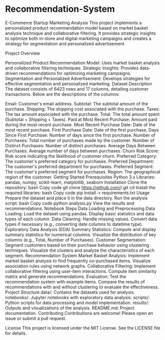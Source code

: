 # Recommendation-System

E-Commerce Startup Marketing Analysis
This project implements a personalized product recommendation model based on market basket analysis technique and collaborative filtering. It provides strategic insights to optimize both in-store and digital marketing campaigns and creates a strategy for segmentation and personalized advertisement.

Project Overview

Personalized Product Recommendation Model: Uses market basket analysis and collaborative filtering techniques.
Strategic Insights: Provides data-driven recommendations for optimizing marketing campaigns.
Segmentation and Personalized Advertisement: Develops strategies for effective segmentation and personalized marketing.
Dataset Description
The dataset consists of 6423 rows and 17 columns, detailing customer transactions. Below are the descriptions of the columns:

Email: Customer's email address.
Subtotal: The subtotal amount of the purchase.
Shipping: The shipping cost associated with the purchase.
Taxes: The tax amount associated with the purchase.
Total: The total amount spent (Subtotal + Shipping + Taxes).
Paid at Most Recent Purchase: Amount paid during the most recent purchase.
Most Recent Purchase Date: Date of the most recent purchase.
First Purchase Date: Date of the first purchase.
Days Since First Purchase: Number of days since the first purchase.
Number of Purchases: Total number of purchases made by the customer.
Number of Distinct Purchases: Number of distinct purchases.
Average Days Between Purchases: Average number of days between purchases.
Churn Risk Score: Risk score indicating the likelihood of customer churn.
Preferred Category: The customer's preferred category for purchases.
Preferred Department: The customer's preferred department for purchases.
Preferred Segment: The customer's preferred segment for purchases.
Region: The geographical region of the customer.
Getting Started
Prerequisites
Python 3.x
Libraries: pandas, numpy, scikit-learn, matplotlib, seaborn
Installation
Clone the repository:
bash
Copy code
git clone https://github.com/<your-username>/<repo-name>.git
cd <repo-name>
Install the required libraries:
bash
Copy code
pip install -r requirements.txt
Usage
Prepare the dataset and place it in the data directory.
Run the analysis script:
bash
Copy code
python analysis.py
View the results and recommendations.
Notebook Steps
Data Loading and Preprocessing
Data Loading:
Load the dataset using pandas.
Display basic statistics and data types of each column.
Data Cleaning:
Handle missing values.
Convert data types if necessary (e.g., converting date columns to datetime type).
Exploratory Data Analysis (EDA)
Summary Statistics:
Compute and display summary statistics for numerical columns.
Visualize the distribution of key columns (e.g., Total, Number of Purchases).
Customer Segmentation:
Segment customers based on their purchase behavior using clustering techniques.
Visualize the clusters and analyze the characteristics of each segment.
Recommendation System
Market Basket Analysis:
Implement market basket analysis to find frequently co-purchased items.
Visualize association rules using network graphs.
Collaborative Filtering:
Implement collaborative filtering using user-item interactions.
Compute item similarity matrix and generate recommendations.
Evaluation:
Test the recommendation system with example items.
Compare the results of recommendations with and without clustering to evaluate the effectiveness.
Project Structure
data/: Contains the datasets used for analysis.
notebooks/: Jupyter notebooks with exploratory data analysis.
scripts/: Python scripts for data processing and model implementation.
results/: Outputs and visualizations of the analysis.
README.md: Project documentation.
Contributing
Contributions are welcome! Please open an issue or submit a pull request.

License
This project is licensed under the MIT License. See the LICENSE file for details.
